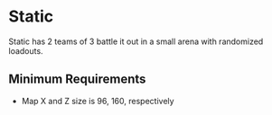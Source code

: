 # Static

Static has 2 teams of 3 battle it out in a small arena with randomized loadouts.

## Minimum Requirements
- Map X and Z size is 96, 160, respectively